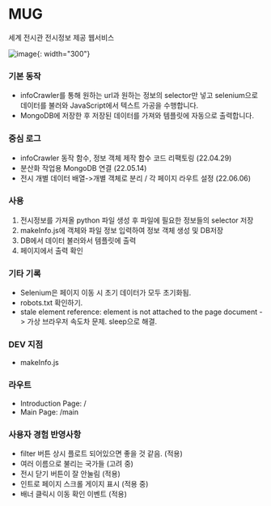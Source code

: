 # MUG

세계 전시관 전시정보 제공 웹서비스
<br>

![image](https://user-images.githubusercontent.com/70316567/193456602-bb92fe44-5067-4a13-b8da-3c075efeba42.png){: width="300"}

### 기본 동작

- infoCrawler를 통해 원하는 url과 원하는 정보의 selector만 넣고 selenium으로 데이터를 불러와 JavaScript에서 텍스트 가공을 수행합니다.
- MongoDB에 저장한 후 저장된 데이터를 가져와 템플릿에 자동으로 출력합니다.

### 중심 로그

- infoCrawler 동작 함수, 정보 객체 제작 함수 코드 리팩토링 (22.04.29)
- 분산화 작업용 MongoDB 연결 (22.05.14)
- 전시 개별 데이터 배열->개별 객체로 분리 / 각 페이지 라우트 설정 (22.06.06)

### 사용

1. 전시정보를 가져올 python 파일 생성 후 파일에 필요한 정보들의 selector 저장
2. makeInfo.js에 객체와 파일 정보 입력하여 정보 객체 생성 및 DB저장
3. DB에서 데이터 불러와서 템플릿에 출력
4. 페이지에서 출력 확인

### 기타 기록

- Selenium은 페이지 이동 시 초기 데이터가 모두 초기화됨.
- robots.txt 확인하기.
- stale element reference: element is not attached to the page document -> 가상 브라우저 속도차 문제. sleep으로 해결.

### DEV 지점

- makeInfo.js

### 라우트

- Introduction Page: /
- Main Page: /main

<!-- 조회수 -->

### 사용자 경험 반영사항

- filter 버튼 상시 플로트 되어있으면 좋을 것 같음. (적용)
- 여러 이름으로 불리는 국가들 (고려 중)
- 전시 닫기 버튼이 잘 안눌림 (적용)
- 인트로 페이지 스크롤 게이지 표시 (적용 중)
- 배너 클릭시 이동 확인 이벤트 (적용)

